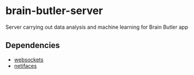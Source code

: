 # brain-butler-server
Server carrying out data analysis and machine learning for Brain Butler app

## Dependencies
- [websockets](https://pypi.org/project/websockets/)
- [netifaces](https://pypi.org/project/netifaces/)

